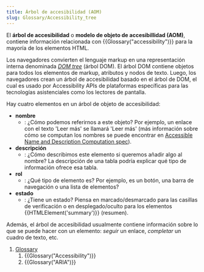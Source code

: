 ```yaml
---
title: Árbol de accesibilidad (AOM)
slug: Glossary/Accessibility_tree
---
```


El **árbol de accesibilidad** o **modelo de objeto de accesibillidad (AOM)**, contiene información relacionada con {{Glossary("accessibility")}} para la mayoría de los elementos HTML.

Los navegadores convierten el lenguaje markup en una representación interna denominada _[DOM tree](/en-US/docs/Web/API/Document_object_model/How_to_create_a_DOM_tree)_ (árbol DOM). El árbol DOM contiene objetos para todos los elementos de markup, atributos y nodos de texto. Luego, los navegadores crean un árbol de accesibilidad basado en el árbol de DOM, el cual es usado por Accessibility APIs de plataformas específicas para las tecnologías asistenciales como los lectores de pantalla.

Hay cuatro elementos en un árbol de objeto de accesibilidad:

- **nombre**
  - : ¿Cómo podemos referirnos a este objeto? Por ejemplo, un enlace con el texto 'Leer más' se llamará 'Leer más' (más información sobre cómo se computan los nombres se puede encontrar en [Accessible Name and Description Computation spec](https://www.w3.org/TR/accname-1.1/)).
- **descripción**
  - : ¿Cómo describimos este elemento si queremos añadir algo al nombre? La descripción de una tabla podría explicar qué tipo de información ofrece esa tabla.
- **rol**
  - : ¿Qué tipo de elemento es? Por ejemplo, es un botón, una barra de navegación o una lista de elementos?
- **estado**
  - : ¿Tiene un estado? Piensa en marcado/desmarcado para las casillas de verificación o en desplegado/oculto para los elementos {{HTMLElement('summary')}} (resumen).

Además, el árbol de accesibilidad usualmente contiene información sobre lo que se puede hacer con un elemento: _seguir_ un enlace, _completar_ un cuadro de texto, etc.

<section id="Quick_links">
 <ol>
  <li><a href="/es/docs/Glossary">Glossary</a>
   <ol>
    <li>{{Glossary("Accessibility")}}</li>
    <li>{{Glossary("ARIA")}}</li>
   </ol>
  </li>
 </ol>
</section>

